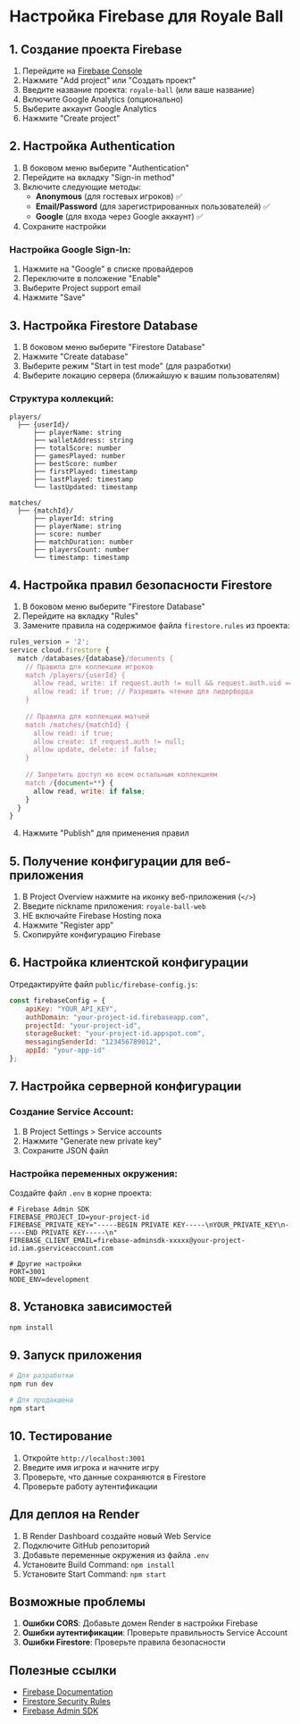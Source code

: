 # Настройка Firebase для Royale Ball

## 1. Создание проекта Firebase

1. Перейдите на [Firebase Console](https://console.firebase.google.com/)
2. Нажмите "Add project" или "Создать проект"
3. Введите название проекта: `royale-ball` (или ваше название)
4. Включите Google Analytics (опционально)
5. Выберите аккаунт Google Analytics
6. Нажмите "Create project"

## 2. Настройка Authentication

1. В боковом меню выберите "Authentication"
2. Перейдите на вкладку "Sign-in method"
3. Включите следующие методы:
   - **Anonymous** (для гостевых игроков) ✅ 
   - **Email/Password** (для зарегистрированных пользователей) ✅
   - **Google** (для входа через Google аккаунт) ✅
4. Сохраните настройки

### Настройка Google Sign-In:
1. Нажмите на "Google" в списке провайдеров
2. Переключите в положение "Enable"
3. Выберите Project support email
4. Нажмите "Save"

## 3. Настройка Firestore Database

1. В боковом меню выберите "Firestore Database"
2. Нажмите "Create database"
3. Выберите режим "Start in test mode" (для разработки)
4. Выберите локацию сервера (ближайшую к вашим пользователям)

### Структура коллекций:

```
players/
  ├── {userId}/
      ├── playerName: string
      ├── walletAddress: string
      ├── totalScore: number
      ├── gamesPlayed: number
      ├── bestScore: number
      ├── firstPlayed: timestamp
      ├── lastPlayed: timestamp
      └── lastUpdated: timestamp

matches/
  ├── {matchId}/
      ├── playerId: string
      ├── playerName: string
      ├── score: number
      ├── matchDuration: number
      ├── playersCount: number
      └── timestamp: timestamp
```

## 4. Настройка правил безопасности Firestore

1. В боковом меню выберите "Firestore Database"
2. Перейдите на вкладку "Rules"
3. Замените правила на содержимое файла `firestore.rules` из проекта:

```javascript
rules_version = '2';
service cloud.firestore {
  match /databases/{database}/documents {
    // Правила для коллекции игроков
    match /players/{userId} {
      allow read, write: if request.auth != null && request.auth.uid == userId;
      allow read: if true; // Разрешить чтение для лидерборда
    }
    
    // Правила для коллекции матчей
    match /matches/{matchId} {
      allow read: if true;
      allow create: if request.auth != null;
      allow update, delete: if false;
    }
    
    // Запретить доступ ко всем остальным коллекциям
    match /{document=**} {
      allow read, write: if false;
    }
  }
}
```

4. Нажмите "Publish" для применения правил

## 5. Получение конфигурации для веб-приложения

1. В Project Overview нажмите на иконку веб-приложения (`</>`)
2. Введите nickname приложения: `royale-ball-web`
3. НЕ включайте Firebase Hosting пока
4. Нажмите "Register app"
5. Скопируйте конфигурацию Firebase

## 6. Настройка клиентской конфигурации

Отредактируйте файл `public/firebase-config.js`:

```javascript
const firebaseConfig = {
    apiKey: "YOUR_API_KEY",
    authDomain: "your-project-id.firebaseapp.com",
    projectId: "your-project-id",
    storageBucket: "your-project-id.appspot.com",
    messagingSenderId: "123456789012",
    appId: "your-app-id"
};
```

## 7. Настройка серверной конфигурации

### Создание Service Account:

1. В Project Settings > Service accounts
2. Нажмите "Generate new private key"
3. Сохраните JSON файл

### Настройка переменных окружения:

Создайте файл `.env` в корне проекта:

```env
# Firebase Admin SDK
FIREBASE_PROJECT_ID=your-project-id
FIREBASE_PRIVATE_KEY="-----BEGIN PRIVATE KEY-----\nYOUR_PRIVATE_KEY\n-----END PRIVATE KEY-----\n"
FIREBASE_CLIENT_EMAIL=firebase-adminsdk-xxxxx@your-project-id.iam.gserviceaccount.com

# Другие настройки
PORT=3001
NODE_ENV=development
```

## 8. Установка зависимостей

```bash
npm install
```

## 9. Запуск приложения

```bash
# Для разработки
npm run dev

# Для продакшена
npm start
```

## 10. Тестирование

1. Откройте `http://localhost:3001`
2. Введите имя игрока и начните игру
3. Проверьте, что данные сохраняются в Firestore
4. Проверьте работу аутентификации

## Для деплоя на Render

1. В Render Dashboard создайте новый Web Service
2. Подключите GitHub репозиторий
3. Добавьте переменные окружения из файла `.env`
4. Установите Build Command: `npm install`
5. Установите Start Command: `npm start`

## Возможные проблемы

1. **Ошибки CORS**: Добавьте домен Render в настройки Firebase
2. **Ошибки аутентификации**: Проверьте правильность Service Account
3. **Ошибки Firestore**: Проверьте правила безопасности

## Полезные ссылки

- [Firebase Documentation](https://firebase.google.com/docs)
- [Firestore Security Rules](https://firebase.google.com/docs/firestore/security/get-started)
- [Firebase Admin SDK](https://firebase.google.com/docs/admin/setup) 